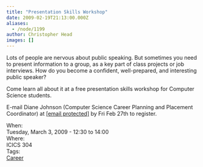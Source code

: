 ```yaml
---
title: "Presentation Skills Workshop"
date: 2009-02-19T21:13:00.000Z
aliases:
  - /node/1199
author: Christopher Head
images: []
---
```


<div class="field field-name-body field-type-text-with-summary field-label-hidden"><div class="field-items"><div class="field-item even"><p>Lots of people are nervous about public speaking. But sometimes you need to present information to a group, as a key part of class projects or job interviews. How do you become a confident, well-prepared, and interesting public speaker? </p>
<p>Come learn all about it at a free presentation skills workshop for Computer Science students.</p>
<p>E-mail Diane Johnson (Computer Science Career Planning and Placement Coordinator) at <a href="/cdn-cgi/l/email-protection#86e2efe7e8e3ece9eec6e5f5a8f3e4e5a8e5e7"><span class="__cf_email__" data-cfemail="1b7f727a757e7174735b7868356e797835787a">[email&#xA0;protected]</span></a> by Fri Feb 27th to register. </p>
</div></div></div><div class="field field-name-field-dates field-type-datetime field-label-above"><div class="field-label">When:&#xA0;</div><div class="field-items"><div class="field-item even"><span class="date-display-single">Tuesday, March 3, 2009 - <span class="date-display-range"><span class="date-display-start">12:30</span> to <span class="date-display-end">14:00</span></span></span></div></div></div><div class="field field-name-field-location field-type-text field-label-above"><div class="field-label">Where:&#xA0;</div><div class="field-items"><div class="field-item even">ICICS 304</div></div></div>    <footer>
    <div class="field field-name-field-tags field-type-taxonomy-term-reference field-label-above"><div class="field-label">Tags:&#xA0;</div><div class="field-items"><div class="field-item even"><a href="/career">Career</a></div></div></div>      </footer>
